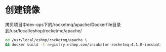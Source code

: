 创建镜像
======
拷贝项目中dev-ops下的/rocketmq/apache/Dockerfile目录到/usr/local/eshop/rocketmq/apache/
```bash
cd /usr/local/eshop/rocketmq/apache \
&& docker build -t registry.eshop.com/incubator-rocketmq:4.1.0-incubating .
```